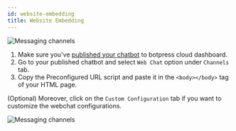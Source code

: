 ```yaml
---
id: website-embedding
title: Website Embedding
---
```


![Messaging channels](/img/docs/webchat-banner.png)

1. Make sure you've [published your chatbot](/quickstart/publishing-your-chatbot) to botpress cloud dashboard.
2. Go to your published chatbot and select `Web Chat` option under `Channels` tab.
3. Copy the Preconfigured URL script and paste it in the `<body></body>` tag of your HTML page.


(Optional) Moreover, click on the `Custom Configuration` tab if you want to customize the webchat configurations.

![Messaging channels](/img/docs/custom-config.png)
<!-- 
:::tip
<a href="/img/botpress_chatbot.html" download>Download</a> the sample HTML and paste your ClientId in the script tag
::: -->